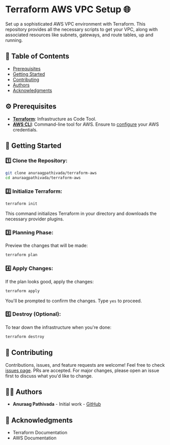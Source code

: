 # Terraform AWS VPC Setup 🌐

Set up a sophisticated AWS VPC environment with Terraform. This repository provides all the necessary scripts to get your VPC, along with associated resources like subnets, gateways, and route tables, up and running.

## 📝 Table of Contents

- [Prerequisites](#prerequisites)
- [Getting Started](#getting-started)
- [Contributing](#contributing)
- [Authors](#authors)
- [Acknowledgments](#acknowledgments)

## ⚙️ Prerequisites

- **[Terraform](https://learn.hashicorp.com/tutorials/terraform/install-cli)**: Infrastructure as Code Tool.
- **[AWS CLI](https://aws.amazon.com/cli/)**: Command-line tool for AWS. Ensure to [configure](https://docs.aws.amazon.com/cli/latest/userguide/cli-chap-configure.html) your AWS credentials.

## 🚀 Getting Started

### 1️⃣ Clone the Repository:

```bash
git clone anuraagpathivada/terraform-aws
cd anuraagpathivada/terraform-aws
```

### 2️⃣ Initialize Terraform:

```bash
terraform init
```

This command initializes Terraform in your directory and downloads the necessary provider plugins.

### 3️⃣ Planning Phase:

Preview the changes that will be made:

```bash
terraform plan
```

### 4️⃣ Apply Changes:

If the plan looks good, apply the changes:

```bash
terraform apply
```

You'll be prompted to confirm the changes. Type `yes` to proceed.

### 5️⃣ Destroy (Optional):

To tear down the infrastructure when you're done:

```bash
terraform destroy
```

## 🤝 Contributing

Contributions, issues, and feature requests are welcome! Feel free to check [issues page](#). PRs are accepted. For major changes, please open an issue first to discuss what you'd like to change.

## 👨‍💻 Authors

- **Anuraag Pathivada** - Initial work - [GitHub](https://github.com/anuraagpathivada)

## 🎉 Acknowledgments

- Terraform Documentation
- AWS Documentation
